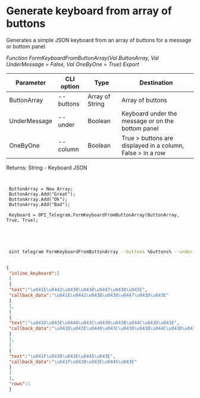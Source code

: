 ﻿---
sidebar_position: 12
---

# Generate keyboard from array of buttons
 Generates a simple JSON keyboard from an array of buttons for a message or bottom panel


*Function FormKeyboardFromButtonArray(Val ButtonArray, Val UnderMessage = False, Val OneByOne = True) Export*

 | Parameter | CLI option | Type | Destination |
 |-|-|-|-|
 | ButtonArray | --buttons | Array of String | Array of buttons |
 | UnderMessage | --under | Boolean | Keyboard under the message or on the bottom panel |
 | OneByOne | --column | Boolean | True > buttons are displayed in a column, False > in a row |

 
 Returns: String - Keyboard JSON

```bsl title="Code example"
	
 
 ButtonArray = New Array;
 ButtonArray.Add("Great");
 ButtonArray.Add("Ok");
 ButtonArray.Add("Bad");
 
 Keyboard = OPI_Telegram.FormKeyboardFromButtonArray(ButtonArray, True, True);
 

	
```

```sh title="CLI command example"
 
 oint telegram FormKeyboardFromButtonArray --buttons %buttons% --under %under% --column %column%


```


```json title="Result"

{
 "inline_keyboard":[
 [
 {
 "text":"\u041E\u0442\u043B\u0438\u0447\u043D\u043E",
 "callback_data":"\u041E\u0442\u043B\u0438\u0447\u043D\u043E"
 }
 ],
 [
 {
 "text":"\u041D\u043E\u0440\u043C\u0430\u043B\u044C\u043D\u043E",
 "callback_data":"\u041D\u043E\u0440\u043C\u0430\u043B\u044C\u043D\u043E"
 }
 ],
 [
 {
 "text":"\u041F\u043B\u043E\u0445\u043E",
 "callback_data":"\u041F\u043B\u043E\u0445\u043E"
 }
 ]
 ],
 "rows":1
 }

```
